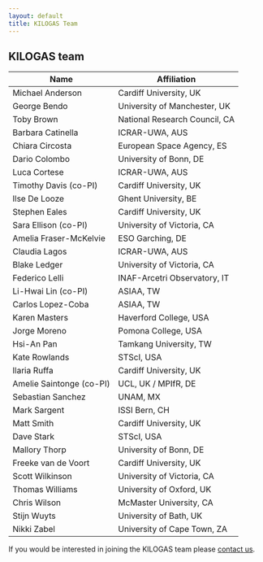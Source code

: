 ```yaml
---
layout: default
title: KILOGAS Team
---
```


## KILOGAS team

| Name      				| Affiliation                   |
| ----------- 				| ----------- 				    |
| Michael Anderson 			| Cardiff University, UK		|
| George Bendo				| University of Manchester, UK	|
| Toby Brown				| National Research Council, CA |
| Barbara Catinella			| ICRAR-UWA, AUS				|
| Chiara Circosta			| European Space Agency, ES 	|
| Dario Colombo				| University of Bonn, DE 		|
| Luca Cortese				| ICRAR-UWA, AUS				|	
| Timothy Davis (co-PI) 	| Cardiff University, UK        |
| Ilse De Looze				| Ghent University, BE 			|
| Stephen Eales				| Cardiff University, UK        |
| Sara Ellison  (co-PI)    	| University of Victoria, CA    |
| Amelia Fraser-McKelvie	| ESO Garching, DE 				|
| Claudia Lagos				| ICRAR-UWA, AUS				|
| Blake Ledger				| University of Victoria, CA 	|
| Federico Lelli 			| INAF-Arcetri Observatory, IT 	|
| Li-Hwai Lin   (co-PI)  	| ASIAA, TW				        |
| Carlos Lopez-Coba			| ASIAA, TW						|
| Karen Masters				| Haverford College, USA		|
| Jorge Moreno				| Pomona College, USA			|
| Hsi-An Pan 				| Tamkang University, TW		|
| Kate Rowlands				| STScI, USA					|
| Ilaria Ruffa				| Cardiff University, UK		|
| Amelie Saintonge  (co-PI) | UCL, UK / MPIfR, DE       	|
| Sebastian Sanchez			| UNAM, MX 						|
| Mark Sargent				| ISSI Bern, CH					|
| Matt Smith				| Cardiff University, UK		|
| Dave Stark				| STScI, USA					|
| Mallory Thorp				| University of Bonn, DE 		|
| Freeke van de Voort		| Cardiff University, UK 		|
| Scott Wilkinson			| University of Victoria, CA 	|
| Thomas Williams			| University of Oxford, UK		|
| Chris Wilson				| McMaster University, CA 		|
| Stijn Wuyts				| University of Bath, UK 		|
| Nikki Zabel				| University of Cape Town, ZA 	|


If you would be interested in joining the KILOGAS team please [contact us](/contact/).

